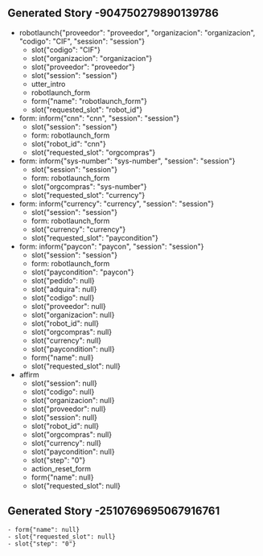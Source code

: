 ## Generated Story -904750279890139786
* robotlaunch{"proveedor": "proveedor", "organizacion": "organizacion", "codigo": "CIF", "session": "session"}
    - slot{"codigo": "CIF"}
    - slot{"organizacion": "organizacion"}
    - slot{"proveedor": "proveedor"}
    - slot{"session": "session"}
    - utter_intro
    - robotlaunch_form
    - form{"name": "robotlaunch_form"}
    - slot{"requested_slot": "robot_id"}
* form: inform{"cnn": "cnn", "session": "session"}
    - slot{"session": "session"}
    - form: robotlaunch_form
    - slot{"robot_id": "cnn"}
    - slot{"requested_slot": "orgcompras"}
* form: inform{"sys-number": "sys-number", "session": "session"}
    - slot{"session": "session"}
    - form: robotlaunch_form
    - slot{"orgcompras": "sys-number"}
    - slot{"requested_slot": "currency"}
* form: inform{"currency": "currency", "session": "session"}
    - slot{"session": "session"}
    - form: robotlaunch_form
    - slot{"currency": "currency"}
    - slot{"requested_slot": "paycondition"}
* form: inform{"paycon": "paycon", "session": "session"}
    - slot{"session": "session"}
    - form: robotlaunch_form
    - slot{"paycondition": "paycon"}
    - slot{"pedido": null}
    - slot{"adquira": null}
    - slot{"codigo": null}
    - slot{"proveedor": null}
    - slot{"organizacion": null}
    - slot{"robot_id": null}
    - slot{"orgcompras": null}
    - slot{"currency": null}
    - slot{"paycondition": null}
    - form{"name": null}
    - slot{"requested_slot": null}
* affirm
    - slot{"session": null}
    - slot{"codigo": null}
    - slot{"organizacion": null}
    - slot{"proveedor": null}
    - slot{"session": null}
    - slot{"robot_id": null}
    - slot{"orgcompras": null}
    - slot{"currency": null}
    - slot{"paycondition": null}
    - slot{"step": "0"}
    - action_reset_form
    - form{"name": null}
    - slot{"requested_slot": null}

## Generated Story -2510769695067916761
    - form{"name": null}
    - slot{"requested_slot": null}
    - slot{"step": "0"}